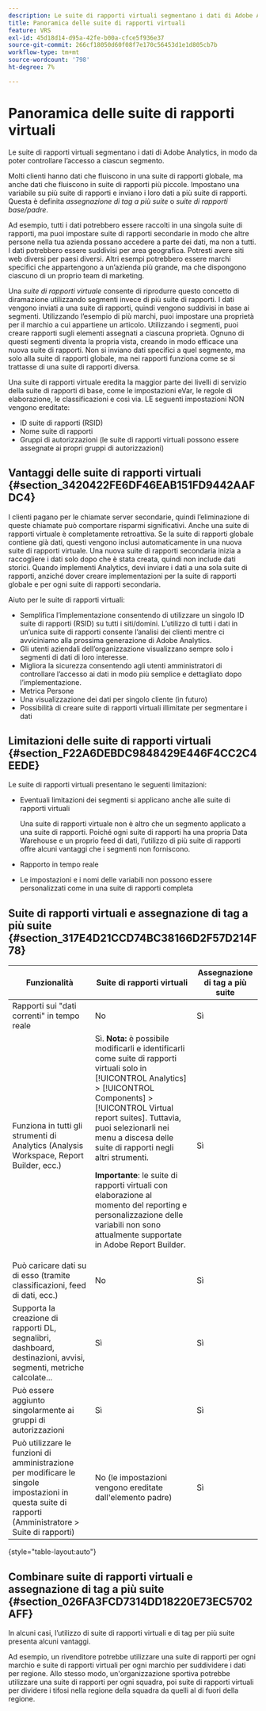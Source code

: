 ```yaml
---
description: Le suite di rapporti virtuali segmentano i dati di Adobe Analytics, in modo da poter controllare l’accesso a ciascun segmento.
title: Panoramica delle suite di rapporti virtuali
feature: VRS
exl-id: 45d18d14-d95a-42fe-b00a-cfce5f936e37
source-git-commit: 266cf18050d60f08f7e170c56453d1e1d805cb7b
workflow-type: tm+mt
source-wordcount: '798'
ht-degree: 7%

---
```


# Panoramica delle suite di rapporti virtuali

Le suite di rapporti virtuali segmentano i dati di Adobe Analytics, in modo da poter controllare l’accesso a ciascun segmento.

Molti clienti hanno dati che fluiscono in una suite di rapporti globale, ma anche dati che fluiscono in suite di rapporti più piccole. Impostano una variabile su più suite di rapporti e inviano i loro dati a più suite di rapporti. Questa è definita *assegnazione di tag a più suite* o *suite di rapporti base/padre*.

Ad esempio, tutti i dati potrebbero essere raccolti in una singola suite di rapporti, ma puoi impostare suite di rapporti secondarie in modo che altre persone nella tua azienda possano accedere a parte dei dati, ma non a tutti. I dati potrebbero essere suddivisi per area geografica. Potresti avere siti web diversi per paesi diversi. Altri esempi potrebbero essere marchi specifici che appartengono a un’azienda più grande, ma che dispongono ciascuno di un proprio team di marketing.

Una *suite di rapporti virtuale* consente di riprodurre questo concetto di diramazione utilizzando segmenti invece di più suite di rapporti. I dati vengono inviati a una suite di rapporti, quindi vengono suddivisi in base ai segmenti. Utilizzando l’esempio di più marchi, puoi impostare una proprietà per il marchio a cui appartiene un articolo. Utilizzando i segmenti, puoi creare rapporti sugli elementi assegnati a ciascuna proprietà. Ognuno di questi segmenti diventa la propria vista, creando in modo efficace una nuova suite di rapporti. Non si inviano dati specifici a quel segmento, ma solo alla suite di rapporti globale, ma nei rapporti funziona come se si trattasse di una suite di rapporti diversa.

Una suite di rapporti virtuale eredita la maggior parte dei livelli di servizio della suite di rapporti di base, come le impostazioni eVar, le regole di elaborazione, le classificazioni e così via. LE seguenti impostazioni NON vengono ereditate:

* ID suite di rapporti (RSID)
* Nome suite di rapporti
* Gruppi di autorizzazioni (le suite di rapporti virtuali possono essere assegnate ai propri gruppi di autorizzazioni)

## Vantaggi delle suite di rapporti virtuali {#section_3420422FE6DF46EAB151FD9442AAFDC4}

I clienti pagano per le chiamate server secondarie, quindi l’eliminazione di queste chiamate può comportare risparmi significativi. Anche una suite di rapporti virtuale è completamente retroattiva. Se la suite di rapporti globale contiene già dati, questi vengono inclusi automaticamente in una nuova suite di rapporti virtuale. Una nuova suite di rapporti secondaria inizia a raccogliere i dati solo dopo che è stata creata, quindi non include dati storici. Quando implementi Analytics, devi inviare i dati a una sola suite di rapporti, anziché dover creare implementazioni per la suite di rapporti globale e per ogni suite di rapporti secondaria.

Aiuto per le suite di rapporti virtuali:

* Semplifica l’implementazione consentendo di utilizzare un singolo ID suite di rapporti (RSID) su tutti i siti/domini. L’utilizzo di tutti i dati in un’unica suite di rapporti consente l’analisi dei clienti mentre ci avviciniamo alla prossima generazione di Adobe Analytics.
* Gli utenti aziendali dell’organizzazione visualizzano sempre solo i segmenti di dati di loro interesse.
* Migliora la sicurezza consentendo agli utenti amministratori di controllare l’accesso ai dati in modo più semplice e dettagliato dopo l’implementazione.
* Metrica Persone
* Una visualizzazione dei dati per singolo cliente (in futuro)
* Possibilità di creare suite di rapporti virtuali illimitate per segmentare i dati

## Limitazioni delle suite di rapporti virtuali {#section_F22A6DEBDC9848429E446F4CC2C4EEDE}

Le suite di rapporti virtuali presentano le seguenti limitazioni:

* Eventuali limitazioni dei segmenti si applicano anche alle suite di rapporti virtuali

  Una suite di rapporti virtuale non è altro che un segmento applicato a una suite di rapporti. Poiché ogni suite di rapporti ha una propria Data Warehouse e un proprio feed di dati, l’utilizzo di più suite di rapporti offre alcuni vantaggi che i segmenti non forniscono.
* Rapporto in tempo reale
* Le impostazioni e i nomi delle variabili non possono essere personalizzati come in una suite di rapporti completa

## Suite di rapporti virtuali e assegnazione di tag a più suite {#section_317E4D21CCD74BC38166D2F57D214F78}

| Funzionalità | Suite di rapporti virtuali | Assegnazione di tag a più suite |
|--- |--- |--- |
| Rapporti sui &quot;dati correnti&quot; in tempo reale | No | Sì |
| Funziona in tutti gli strumenti di Analytics (Analysis Workspace, Report Builder, ecc.) | Sì. **Nota:** è possibile modificarli e identificarli come suite di rapporti virtuali solo in [!UICONTROL Analytics] > [!UICONTROL Components] > [!UICONTROL Virtual report suites]. Tuttavia, puoi selezionarli nei menu a discesa delle suite di rapporti negli altri strumenti.<p>**Importante**: le suite di rapporti virtuali con elaborazione al momento del reporting e personalizzazione delle variabili non sono attualmente supportate in Adobe Report Builder. | Sì |
| Può caricare dati su di esso (tramite classificazioni, feed di dati, ecc.) | No | Sì |
| Supporta la creazione di rapporti DL, segnalibri, dashboard, destinazioni, avvisi, segmenti, metriche calcolate... | Sì | Sì |
| Può essere aggiunto singolarmente ai gruppi di autorizzazioni | Sì | Sì |
| Può utilizzare le funzioni di amministrazione per modificare le singole impostazioni in questa suite di rapporti (Amministratore > Suite di rapporti) | No (le impostazioni vengono ereditate dall&#39;elemento padre) | Sì |

{style="table-layout:auto"}

## Combinare suite di rapporti virtuali e assegnazione di tag a più suite {#section_026FA3FCD7314DD18220E73EC5702AFF}

In alcuni casi, l’utilizzo di suite di rapporti virtuali e di tag per più suite presenta alcuni vantaggi.

Ad esempio, un rivenditore potrebbe utilizzare una suite di rapporti per ogni marchio e suite di rapporti virtuali per ogni marchio per suddividere i dati per regione. Allo stesso modo, un&#39;organizzazione sportiva potrebbe utilizzare una suite di rapporti per ogni squadra, poi suite di rapporti virtuali per dividere i tifosi nella regione della squadra da quelli al di fuori della regione.
